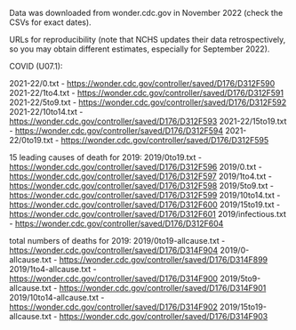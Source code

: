 Data was downloaded from wonder.cdc.gov in November 2022 (check the CSVs for exact dates).

URLs for reproducibility (note that NCHS updates their data retrospectively, so you may obtain different estimates, especially for September 2022).

COVID (U07.1):

2021-22/0.txt - https://wonder.cdc.gov/controller/saved/D176/D312F590
2021-22/1to4.txt - https://wonder.cdc.gov/controller/saved/D176/D312F591
2021-22/5to9.txt - https://wonder.cdc.gov/controller/saved/D176/D312F592
2021-22/10to14.txt - https://wonder.cdc.gov/controller/saved/D176/D312F593
2021-22/15to19.txt - https://wonder.cdc.gov/controller/saved/D176/D312F594
2021-22/0to19.txt -  https://wonder.cdc.gov/controller/saved/D176/D312F595

15 leading causes of death for 2019:
2019/0to19.txt  - https://wonder.cdc.gov/controller/saved/D176/D312F596
2019/0.txt - https://wonder.cdc.gov/controller/saved/D176/D312F597
2019/1to4.txt - https://wonder.cdc.gov/controller/saved/D176/D312F598
2019/5to9.txt - https://wonder.cdc.gov/controller/saved/D176/D312F599
2019/10to14.txt - https://wonder.cdc.gov/controller/saved/D176/D312F600
2019/15to19.txt - https://wonder.cdc.gov/controller/saved/D176/D312F601
2019/infectious.txt - https://wonder.cdc.gov/controller/saved/D176/D312F604

total numbers of deaths for 2019:
2019/0to19-allcause.txt  - https://wonder.cdc.gov/controller/saved/D176/D314F904
2019/0-allcause.txt - https://wonder.cdc.gov/controller/saved/D176/D314F899
2019/1to4-allcause.txt - https://wonder.cdc.gov/controller/saved/D176/D314F900
2019/5to9-allcause.txt - https://wonder.cdc.gov/controller/saved/D176/D314F901
2019/10to14-allcause.txt - https://wonder.cdc.gov/controller/saved/D176/D314F902
2019/15to19-allcause.txt - https://wonder.cdc.gov/controller/saved/D176/D314F903
